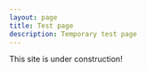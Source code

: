 ```yaml
---
layout: page
title: Test page
description: Temporary test page
---
```


This site is under construction!
